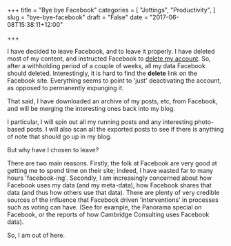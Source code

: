 +++
title = "Bye bye Facebook"
categories = [
  "Jottings",
  "Productivity",
]
slug = "bye-bye-facebook"
draft = "False"
date = "2017-06-08T15:38:11+12:00"

+++

I have decided to leave Facebook, and to leave it properly. I have
deleted most of my content, and instructed Facebook
to [delete my account](https://www.facebook.com/help/delete_account).
So, after a withholding period of a couple of weeks, all my data
Facebook should deleted. Interestingly, it is hard to find the
**delete** link on the Facebook site. Everything seems to point to
'just' deactivating the account, as opposed to permanently expunging
it.

That said, I have downloaded an archive of my posts, etc, from
Facebook, and will be merging the interesting ones back into my blog.

I particular, I will spin out all my running posts and any interesting
photo-based posts. I will also scan all the exported posts to see if
there is anything of note that should go up in my blog.

But why have I chosen to leave?

There are two main reasons. Firstly, the folk at Facebook are very
good at getting me to spend time on their site; indeed, I have wasted
far to many hours 'facebook-ing'. Secondly, I am increasingly
concerned about how Facebook uses my data (and my meta-data), how
Facebook shares that data (and thus how others use that data). There
are plenty of very credible sources of the influence that Facebook
driven 'interventions' in processes such as voting can have. (See for
example, the Panorama special on Facebook, or the reports of how
Cambridge Consulting uses Facebook data).

So, I am out of here.
